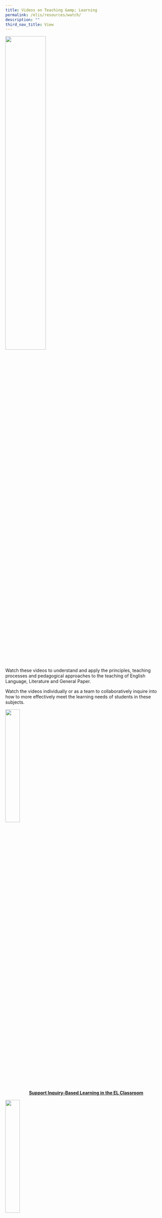 ```yaml
---
title: Videos on Teaching &amp; Learning
permalink: /elis/resources/watch/
description: ""
third_nav_title: View
---
```

<img src="/images/watch_banner.png" style="width:50%">
			 
Watch these videos to understand and apply the principles, teaching processes and pedagogical approaches to the teaching of English Language, Literature and General Paper.  
  
Watch the videos individually or as a team to collaboratively inquire into how to more effectively meet the learning needs of students in these subjects.

<p><a href="/elis/resources/watch/videos/supporting-inquiry-based-learning-in-the-el-classroom-what-why-and-how/">
<img src="/images/ibl-video-thumbnail.png" style="width:30%">
</a></p><center><a href="/elis/resources/watch/videos/supporting-inquiry-based-learning-in-the-el-classroom-what-why-and-how/"><b>Support Inquiry-Based Learning in the EL Classroom</b></a></center><a href="/elis/resources/watch/videos/supporting-inquiry-based-learning-in-the-el-classroom-what-why-and-how/">
</a>


<p><a href="/elis/resources/watch/videos/cllips-and-acolade/">
<img src="/images/cllips-and-acolades_b.jpg" style="width:30%">
</a></p><center><a href="/elis/resources/watch/videos/cllips-and-acolade/"><b>CLLIPS and ACoLADE</b></a></center><a href="/elis/resources/watch/videos/cllips-and-acolade/">
</a>

<p><a href="/elis/resources/watch/videos-on-teaching-learning/text-selection-and-adaption/">
<img src="/images/text-selection-adaptation-thumb.jpg" style="width:30%">
</a></p><center><a href="/elis/resources/watch/videos-on-teaching-learning/text-selection-and-adaption/"><b>Text Selection and Adaptation</b></a></center><a href="/elis/resources/watch/videos-on-teaching-learning/text-selection-and-adaption/">
</a>

<p><a href="/elis/resources/watch/videos/differentiated-instruction/">
<img src="/images/differentiated-ins1b.jpg" style="width:30%">
</a></p><center><a href="/elis/resources/watch/videos/differentiated-instruction/"><b>Differentiated Instruction</b></a></center><a href="/elis/resources/watch/videos/differentiated-instruction/">
</a>

<p><a href="/elis/resources/watch/videos-on-teaching-learning/planning-enacting-reviewing/">
<img src="/images/differentiating-instruction1s.jpg" style="width:30%">
</a></p><center><a href="/elis/resources/watch/videos-on-teaching-learning/planning-enacting-reviewing/"><b>Differentiating Instruction: Planning... Enacting... Reviewing...</b></a></center><a href="/elis/resources/watch/videos-on-teaching-learning/planning-enacting-reviewing/">
</a>

<p><a href="/elis/resources/watch/videos/selecting-and-designing-english-language-lessons/">
<img src="/images/selecting-and-designing-english-language-lessons-for-differentiated-instruction.jpg" style="width:30%">
</a></p><center><a href="/elis/resources/watch/videos/selecting-and-designing-english-language-lessons/"><b>Selecting and Designing English Language Lessons for Differentiated Instruction</b></a></center><a href="/elis/resources/watch/videos/selecting-and-designing-english-language-lessons/">
</a>

<p><a href="/elis/resources/watch/videos/differentiated-instruction-in-a-large-english-language-class/">
<img src="/images/whatsapp-image-2021-03-25-at-18-59-5612a8567afe0b420db4c6eac237e21833.jpg" style="width:30%">
</a></p><center><a href="/elis/resources/watch/videos/differentiated-instruction-in-a-large-english-language-class/"><b>How does Differentiated Instruction Work in a Large English Language Class?</b></a></center><a href="/elis/resources/watch/videos/differentiated-instruction-in-a-large-english-language-class/">
</a>

<p><a href="/elis/resources/watch/videos/differentiating-instruction-in-a-literature-classroom/">
<img src="/images/edf81ccc-ab6f-460a-a9c7-0afe85b84139.jpg" style="width:30%">
</a></p><center><a href="/elis/resources/watch/videos/differentiating-instruction-in-a-literature-classroom/"><b>Differentiating by Process through Flexible Grouping</b></a></center><a href="/elis/resources/watch/videos/differentiating-instruction-in-a-literature-classroom/">
</a>

<p><a href="/elis/resources/watch/videos/differentiating-instruction-in-response-to-student-readiness-literature/">
<img src="/images/55d5cc40-ecf3-4706-aac6-ce1ae4637753.jpg" style="width:30%">
</a></p><center><a href="/elis/resources/watch/videos/differentiating-instruction-in-response-to-student-readiness-literature/"><b>Differentiating Instruction in Response to Student Readiness for a Literature Lesson</b></a></center><a href="/elis/resources/watch/videos/differentiating-instruction-in-response-to-student-readiness-literature/">
</a>

<p><a href="/elis/resources/watch/videos/quality-questions-question-sequences/">
<img src="/images/quality-question_seq.jpg" style="width:30%">
</a></p><center><a href="/elis/resources/watch/videos/quality-questions-question-sequences/"><b>Quality Questions &amp; Question Sequences</b></a></center><a href="/elis/resources/watch/videos/quality-questions-question-sequences/">
</a>

### Videos on Support for Teachers

Watch these videos on how to strengthen our pedagogical practices through collaborative professional learning, and how ELIS can support the learning process.

<p><a href="/elis/resources/watch/videos/collaborative-professional-learning/">
<img src="/images/collab_prof_learning_o.jpg" style="width:30%">
</a></p><center><a href="/elis/resources/watch/videos/collaborative-professional-learning/"><b>Collaborative Professional Learning</b></a></center><a href="/elis/resources/watch/videos/collaborative-professional-learning/">
</a>

<p><a href="/elis/resources/watch/videos/extended-support-is-offered-to-el-teachers/">
<img src="/images/extended_suppkimbee.jpg" style="width:30%">
</a></p><center><a href="/elis/resources/watch/videos/extended-support-is-offered-to-el-teachers/"><b>Extended Support for EL Teachers</b></a></center><a href="/elis/resources/watch/videos/extended-support-is-offered-to-el-teachers/">
</a>

<p><a href="/elis/resources/watch/videos/inquiry-into-classroom-practice-lesson-study/">
<img src="/images/classroom_inq_m.jpg" style="width:30%">
</a></p><center><a href="/elis/resources/watch/videos/inquiry-into-classroom-practice-lesson-study/"><b>Inquiry into Classroom Practice: Lesson Study</b></a></center><a href="/elis/resources/watch/videos/inquiry-into-classroom-practice-lesson-study/">
</a>

<p><a href="/elis/resources/watch/videos/inquiry-into-classroom-practice-action-research/">
<img src="/images/inquiry-classroom.jpg" style="width:30%">
</a></p><center><a href="/elis/resources/watch/videos/inquiry-into-classroom-practice-action-research/"><b>Inquiry into Classroom Practice: Action Research</b></a></center><a href="/elis/resources/watch/videos/inquiry-into-classroom-practice-action-research/">
</a>

<p><a href="/elis/resources/watch/videos-on-teaching-learning/what-is-co-teaching/">
<img src="/images/shalini_coteaching.jpg" style="width:30%">
</a></p><center><a href="/elis/resources/watch/videos-on-teaching-learning/what-is-co-teaching/"><b>What is Co-Teaching?</b></a></center><a href="/elis/resources/watch/videos-on-teaching-learning/what-is-co-teaching/">
</a>

<p><a href="/elis/resources/watch/videos-on-teaching-learning/what-is-a-special-interest-group/">
<img src="/images/cedric_sig.jpg" style="width:30%">
</a></p><center><a href="/elis/resources/watch/videos-on-teaching-learning/what-is-a-special-interest-group/"><b>What is a Special Interest Group (SIG)?</b></a></center><a href="/elis/resources/watch/videos-on-teaching-learning/what-is-a-special-interest-group/">
</a>

### Microlearning Units

<style type="text/css">
.tg  {border-collapse:collapse;border-spacing:0;}
.tg td{border-color:black;border-style:solid;border-width:1px;font-family:Arial, sans-serif;font-size:14px;
  overflow:hidden;padding:10px 5px;word-break:normal;}
.tg th{border-color:black;border-style:solid;border-width:1px;font-family:Arial, sans-serif;font-size:14px;
  font-weight:normal;overflow:hidden;padding:10px 5px;word-break:normal;}
.tg .tg-d1dx{background-color:#FFF;color:#212529;text-align:center;vertical-align:middle}
.tg .tg-7rqu{background-color:#FFF;color:#212529;font-weight:bold;text-align:center;vertical-align:bottom}
.tg .tg-w43o{background-color:#FFF;color:#212529;font-weight:bold;text-align:left;vertical-align:bottom}
.tg .tg-eya1{background-color:#FFF;color:#CA2126;text-align:left;text-decoration:underline;vertical-align:top}
</style>
<table class="tg">
<thead>
  <tr>
    <th class="tg-7rqu">No.</th>
    <th class="tg-w43o">Title of MLU (Pedagogy)</th>
  </tr>
</thead>
<tbody>
  <tr>
    <td class="tg-d1dx">1</td>
    <td class="tg-eya1"><a href="https://www.opal2.moe.edu.sg/app/learner/detail/course/583d5b64-b4f2-4081-82ae-5a6f00e3ddf1"><span style="color:#CA2126;background-color:transparent">What is Differentiated Instruction &amp; Why Does it Matter?</span></a></td>
  </tr>
  <tr>
    <td class="tg-d1dx">2</td>
    <td class="tg-eya1"><a href="https://www.opal2.moe.edu.sg/app/learner/detail/course/27d1d8ec-7991-45e9-89b4-3679fce6a7c7"><span style="color:#CA2126;background-color:transparent">How Important are Ongoing Assessment and Flexible Grouping in Differentiated Instruction?</span></a></td>
  </tr>
  <tr>
    <td class="tg-d1dx">3</td>
    <td class="tg-eya1"><a href="https://www.opal2.moe.edu.sg/app/learner/detail/course/c38620fc-ad41-489c-8a2c-afc808dabf12"><span style="color:#CA2126;background-color:transparent">How can EL Departments Build a Culture that Supports Differentiated Instruction?</span></a></td>
  </tr>
  <tr>
    <td class="tg-d1dx">4</td>
    <td class="tg-eya1"><a href="https://www.opal2.moe.edu.sg/app/learner/detail/course/b30f27c2-aab2-4de5-9b52-06781597777b"><span style="color:#CA2126;background-color:transparent">How does Differentiated Instruction Work in a Large EL Class? – Determining Lesson Objectives</span></a></td>
  </tr>
  <tr>
    <td class="tg-d1dx">5</td>
    <td class="tg-eya1"><a href="https://www.opal2.moe.edu.sg/app/learner/detail/course/4fd2abdd-e1f7-4cd3-bc31-5d169be74fa6"><span style="color:#CA2126;background-color:transparent">How does Differentiated Instruction Work in a Large EL Class? – Selecting and Adapting Lesson Resources</span></a></td>
  </tr>
  <tr>
    <td class="tg-d1dx">6</td>
    <td class="tg-eya1"><a href="https://www.opal2.moe.edu.sg/app/learner/detail/course/f9498f4a-43a8-4605-99e3-88831b0b1af8"><span style="color:#CA2126;background-color:transparent">How does Differentiated Instruction Work in a Large EL Class? – Managing Learners and Learning</span></a></td>
  </tr>
  <tr>
    <td class="tg-d1dx">7</td>
    <td class="tg-eya1"><a href="https://www.opal2.moe.edu.sg/app/learner/detail/course/2faa2b19-a8b5-41a6-9f11-c2d973330a06"><span style="color:#CA2126;background-color:transparent">How does Differentiated Instruction Work in a Large EL Class? – Small Group Instruction</span></a></td>
  </tr>
  <tr>
    <td class="tg-d1dx">8</td>
    <td class="tg-eya1"><a href="https://www.opal2.moe.edu.sg/app/learner/detail/course/f6c47bcb-d94c-46d5-9bdd-d4b70b370b3d"><span style="color:#CA2126;background-color:transparent">How Do We Select and Design EL Lessons for Differentiated Instruction?</span></a></td>
  </tr>
  <tr>
    <td class="tg-d1dx">9</td>
    <td class="tg-eya1"><a href="https://www.opal2.moe.edu.sg/app/learner/detail/course/ed68e7d8-eae3-473a-beb6-ff6b9858d9ce"><span style="color:#CA2126;background-color:transparent">Why is it Important to Diagnose Students' Learning Needs?</span></a></td>
  </tr>
  <tr>
    <td class="tg-d1dx">10</td>
    <td class="tg-eya1"><a href="https://www.opal2.moe.edu.sg/app/learner/detail/course/67519c16-ce40-4643-a9f1-c2fe1afa37e4"><span style="color:#CA2126;background-color:transparent">What does Diagnosing Students' Learning Needs Involve?</span></a></td>
  </tr>
  <tr>
    <td class="tg-d1dx">11</td>
    <td class="tg-eya1"><a href="https://www.opal2.moe.edu.sg/app/learner/detail/course/a71689f4-1a87-433c-b5cb-8a97fc904754"><span style="color:#CA2126;background-color:transparent">How can English Language Teachers Diagnose Students' Learning Needs to Plan for Teaching and Learning</span></a></td>
  </tr>
  <tr>
    <td class="tg-d1dx">12</td>
    <td class="tg-eya1"><a href="https://www.opal2.moe.edu.sg/app/learner/detail/course/ff6a561d-6211-452b-b742-abd2999db216"><span style="color:#CA2126;background-color:transparent">Applying ACoLADE - How can We Raise Awareness in the EL Classroom?</span></a><a href="https://www.opal2.moe.edu.sg/app/learner/detail/course/ff6a561d-6211-452b-b742-abd2999db216"> </a><a href="https://www.opal2.moe.edu.sg/app/learner/detail/course/ff6a561d-6211-452b-b742-abd2999db216"><span style="color:#CA2126;background-color:transparent"> </span></a></td>
  </tr>
  <tr>
    <td class="tg-d1dx">13</td>
    <td class="tg-eya1"><a href="https://www.opal2.moe.edu.sg/app/learner/detail/course/d664ac06-b2a9-45d8-8e5e-e6d90e8d1da7"><span style="color:#CA2126;background-color:transparent">Applying ACoLADE - How Can We Structure Consolidation in the EL Classroom?</span></a></td>
  </tr>
  <tr>
    <td class="tg-d1dx">14</td>
    <td class="tg-eya1"><a href="https://www.opal2.moe.edu.sg/app/learner/detail/course/4c15a045-b251-4157-8d85-506e3a0727c0"><span style="color:#CA2126;background-color:transparent">Applying ACoLADE - How Can We Facilitate Assessment for Learning (AfL) in the EL Classroom? </span></a><br></td>
  </tr>
  <tr>
    <td class="tg-d1dx">15</td>
    <td class="tg-eya1"><a href="https://www.opal2.moe.edu.sg/app/learner/detail/course/ff0cbf5a-5cd1-44d7-8380-85d5fbc30d14"><span style="color:#CA2126;background-color:transparent">Applying ACoLADE - How can We Enable Application in the EL Classroom?</span></a><br></td>
  </tr>
  <tr>
    <td class="tg-d1dx">16</td>
    <td class="tg-eya1"><a href="https://www.opal2.moe.edu.sg/app/learner/detail/course/8f4ad335-1a5e-42ac-92b1-5e36c212cb7e"><span style="color:#CA2126;background-color:transparent">Applying ACoLADE - How Can We Guide Discovery in the EL Classroom?</span></a><br></td>
  </tr>
  <tr>
    <td class="tg-d1dx">17</td>
    <td class="tg-eya1"><a href="https://www.opal2.moe.edu.sg/app/learner/detail/course/11bc5ba4-227e-4506-a97c-a1e525718b5a"><span style="color:#CA2126;background-color:transparent">Applying ACoLADE - How can We Instruct Explicitly in the EL Classroom?</span></a><br></td>
  </tr>
  <tr>
    <td class="tg-d1dx">18</td>
    <td class="tg-eya1"><a href="https://www.opal2.moe.edu.sg/app/learner/detail/course/fadfc435-d0be-4411-8ba6-7a32a9140810"><span style="color:#CA2126;background-color:transparent">Planning the School-based EL Instruction Programme - How to Apply CLLIPS?</span></a></td>
  </tr>
  <tr>
    <td class="tg-d1dx">19</td>
    <td class="tg-eya1"><a href="https://www.opal2.moe.edu.sg/app/learner/detail/course/15d44d78-d4eb-40f0-949b-b7a5dfde88b2"><span style="color:#CA2126;background-color:transparent">What are Quality Questions?</span></a></td>
  </tr>
  <tr>
    <td class="tg-d1dx">20</td>
    <td class="tg-eya1"><a href="https://www.opal2.moe.edu.sg/app/learner/detail/course/15d44d78-d4eb-40f0-949b-b7a5dfde88b2"><span style="color:#CA2126;background-color:transparent">How Can English Language Teachers Sequence Their Questions Effectively?</span></a></td>
  </tr>
  <tr>
    <td class="tg-d1dx">21</td>
    <td class="tg-eya1"><a href="https://www.opal2.moe.edu.sg/app/learner/detail/course/54e968f7-6d1c-4be0-907c-d506fae4a150" target="_blank" rel="noopener noreferrer"><span style="color:#CA2126;background-color:transparent">How to Select Texts?</span></a></td>
  </tr>
  <tr>
    <td class="tg-d1dx">22</td>
    <td class="tg-eya1"><a href="https://www.opal2.moe.edu.sg/app/learner/detail/course/77935d85-e1e5-4a55-b291-3554870a2a42"><span style="color:#CA2126;background-color:transparent">How to Adapt Texts?</span></a></td>
  </tr>
  <tr>
    <td class="tg-d1dx">23</td>
    <td class="tg-eya1"><a href="https://www.opal2.moe.edu.sg/app/learner/detail/course/3b8b52e5-c137-4699-9b37-522fa75b97fe" target="_blank" rel="noopener noreferrer"><span style="color:#CA2126;background-color:transparent">Why Select and Adapt Texts?</span></a></td>
  </tr>
  <tr>
    <td class="tg-d1dx">24</td>
    <td class="tg-eya1"><a href="https://www.opal2.moe.edu.sg/app/learner/detail/course/846f11c8-2577-40a4-a511-b7b71b7d2b3b"><span style="color:#CA2126;background-color:transparent">What Should EL Teachers be Guided by in the Design of Blended Learning Experiences?</span></a></td>
  </tr>
  <tr>
    <td class="tg-d1dx">25</td>
    <td class="tg-eya1"><a href="https://www.opal2.moe.edu.sg/app/learner/detail/course/9ae5e67e-3a70-412d-97b0-03b6ecb908b2"><span style="color:#CA2126;background-color:transparent">What Should EL Teachers Consider When Drawing Up a Design Map to Plan Learning Experiences?</span></a></td>
  </tr>
</tbody>
</table><br>

<style type="text/css">
.tg  {border-collapse:collapse;border-spacing:0;}
.tg td{border-color:black;border-style:solid;border-width:1px;font-family:Arial, sans-serif;font-size:14px;
  overflow:hidden;padding:10px 5px;word-break:normal;}
.tg th{border-color:black;border-style:solid;border-width:1px;font-family:Arial, sans-serif;font-size:14px;
  font-weight:normal;overflow:hidden;padding:10px 5px;word-break:normal;}
.tg .tg-d1dx{background-color:#FFF;color:#212529;text-align:center;vertical-align:middle}
.tg .tg-7rqu{background-color:#FFF;color:#212529;font-weight:bold;text-align:center;vertical-align:bottom}
.tg .tg-w43o{background-color:#FFF;color:#212529;font-weight:bold;text-align:left;vertical-align:bottom}
.tg .tg-eya1{background-color:#FFF;color:#CA2126;text-align:left;text-decoration:underline;vertical-align:top}
</style>
<table class="tg">
<thead>
  <tr>
    <th class="tg-7rqu">No</th>
    <th class="tg-w43o">Title of MLU (Research and Subject Literacy)</th>
  </tr>
</thead>
<tbody>
  <tr>
    <td class="tg-d1dx">1</td>
    <td class="tg-eya1"><a href="https://www.opal2.moe.edu.sg/app/learner/detail/course/2233a34f-e9e4-4b69-acb3-a28defa51191"><span style="color:#CA2126;background-color:transparent">Using the Frayer Model strategy to learn subject-specific vocabulary</span></a></td>
  </tr>
  <tr>
    <td class="tg-d1dx">2</td>
    <td class="tg-eya1"><a href="https://www.opal2.moe.edu.sg/app/learner/detail/course/96d8dd3f-3270-4357-b1c1-1c925bab5282"><span style="color:#CA2126;background-color:transparent">Using the Concept Circle strategy to learn subject-specific vocabulary</span></a></td>
  </tr>
  <tr>
    <td class="tg-d1dx">3</td>
    <td class="tg-eya1"><a href="https://www.opal2.moe.edu.sg/app/learner/detail/course/c3615c4e-d64d-420a-9f46-0bf9e395cf71"><span style="color:#CA2126;background-color:transparent">Using the Semantic Feature Analysis strategy to learn subject-specific vocabulary</span></a></td>
  </tr>
  <tr>
    <td class="tg-d1dx">4</td>
    <td class="tg-eya1"><a href="https://www.opal2.moe.edu.sg/app/learner/detail/course/8813cbef-bcf6-402a-abd0-cc9a81b1304f"><span style="color:#CA2126;background-color:transparent">"Using the K.I.M. (Key Term, Information, Memory) strategy to learn subject-specific vocabulary"</span></a></td>
  </tr>
  <tr>
    <td class="tg-d1dx">5</td>
    <td class="tg-eya1"><a href="https://www.opal2.moe.edu.sg/app/learner/detail/course/b2fe0452-ee04-484a-9a8b-ef7c21b0fb11"><span style="color:#CA2126;background-color:transparent">Using the Word Wall strategy to learn subject-specific vocabulary</span></a></td>
  </tr>
  <tr>
    <td class="tg-d1dx">6</td>
    <td class="tg-eya1"><a href="https://www.opal2.moe.edu.sg/app/learner/detail/course/751bc0f8-0276-495d-ba16-b774b26247dd"><span style="color:#CA2126;background-color:transparent">Using the Annotating Texts strategy to learn subject-specific vocabulary</span></a></td>
  </tr>
  <tr>
    <td class="tg-d1dx">7</td>
    <td class="tg-eya1"><a href="https://www.opal2.moe.edu.sg/app/learner/detail/course/ffc9cbed-04cb-4fe1-a6a5-4b465782a79c"><span style="color:#CA2126;background-color:transparent">Using the Sequencing a Jumbled-Text strategy to learn subject-specific vocabulary</span></a></td>
  </tr>
  <tr>
    <td class="tg-d1dx">8</td>
    <td class="tg-eya1"><a href="https://www.opal2.moe.edu.sg/app/learner/detail/course/b66bf19b-9edb-4ccd-8415-4e983b206785"><span style="color:#CA2126;background-color:transparent">The Role of Talk in Mathematics Classrooms</span></a></td>
  </tr>
  <tr>
    <td class="tg-d1dx">9</td>
    <td class="tg-eya1"><a href="https://www.opal2.moe.edu.sg/app/learner/detail/course/fb075609-9f51-4b41-b762-068b86fefc96"><span style="color:#CA2126;background-color:transparent">What does a productive discussion in Mathematics look like?</span></a></td>
  </tr>
  <tr>
    <td class="tg-d1dx">10</td>
    <td class="tg-eya1"><a href="https://www.opal2.moe.edu.sg/app/learner/detail/course/40a59fb8-c5ef-451d-aa6c-5973092d2178"><span style="color:#CA2126;background-color:transparent">Talk Moves in a Biology Classroom (Part 1 of 3)</span></a></td>
  </tr>
  <tr>
    <td class="tg-d1dx">11</td>
    <td class="tg-eya1"><a href="https://www.opal2.moe.edu.sg/app/learner/detail/course/2d5cfa5b-14ba-478d-acb8-1bc853a63e3d"><span style="color:#CA2126;background-color:transparent">Talk Moves in a Biology Classroom (Part 2 of 3)</span></a></td>
  </tr>
  <tr>
    <td class="tg-d1dx">12</td>
    <td class="tg-eya1"><a href="https://www.opal2.moe.edu.sg/app/learner/detail/course/70afb801-c01a-4eae-bbb8-e6d86db54d0e"><span style="color:#CA2126;background-color:transparent">Talk Moves in a Biology Classroom (Part 3 of 3)</span></a></td>
  </tr>
  <tr>
    <td class="tg-d1dx">13</td>
    <td class="tg-eya1"><a href="https://www.opal2.moe.edu.sg/app/learner/detail/course/a5650cf8-ce27-4a5e-913f-eef049c60758"><span style="color:#CA2126;background-color:transparent">Using the Let's Talk! Card game</span></a></td>
  </tr>
  <tr>
    <td class="tg-d1dx">14</td>
    <td class="tg-eya1"><a href="https://www.opal2.moe.edu.sg/app/learner/detail/course/7b74925e-c877-4303-abe0-4c4228fb126d"><span style="color:#CA2126;background-color:transparent">Initiating Questions for Facilitating Productive Academic Discussion</span></a></td>
  </tr>
  <tr>
    <td class="tg-d1dx">15</td>
    <td class="tg-eya1"><a href="https://www.opal2.moe.edu.sg/app/learner/detail/course/01d0945f-f654-4044-bb90-30855330c21a"><span style="color:#CA2126;background-color:transparent">Crafting Inquiry Questions</span></a></td>
  </tr>
  <tr>
    <td class="tg-d1dx">16</td>
    <td class="tg-eya1"><a href="https://www.opal2.moe.edu.sg/app/learner/detail/course/0ea24868-19c6-40c4-af00-354a818b6033"><span style="color:#CA2126;background-color:transparent">Collecting Qualitative Data</span></a></td>
  </tr>
  <tr>
    <td class="tg-d1dx">17</td>
    <td class="tg-eya1"><a href="https://www.opal2.moe.edu.sg/app/learner/detail/course/d5b42c63-2fda-40ea-ae8f-9638387cb26c"><span style="color:#CA2126;background-color:transparent">Analysing Qualitative Data</span></a></td>
  </tr>
  <tr>
    <td class="tg-d1dx">18</td>
    <td class="tg-eya1"><a href="https://www.opal2.moe.edu.sg/app/learner/detail/course/a0461416-04a0-4f5d-a172-c7a8a24f4f50"><span style="color:#CA2126;background-color:transparent">Communicating Inquiry</span></a></td>
  </tr>
</tbody>
</table>

### e-Conference Resources

![](/images/elis2020.png)

Click [here](/elis/events/event/elisconference2020/) to find out more!